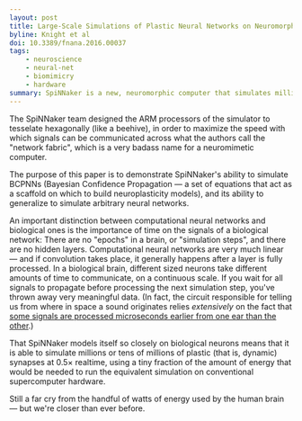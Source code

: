 ```yaml
---
layout: post
title: Large-Scale Simulations of Plastic Neural Networks on Neuromorphic Hardware
byline: Knight et al
doi: 10.3389/fnana.2016.00037
tags:
    - neuroscience
    - neural-net
    - biomimicry
    - hardware
summary: SpiNNaker is a new, neuromorphic computer that simulates millions of plastic synapses orders of magnitude more efficiently than the equivalent computations on conventional supercomputers.
---
```


The SpiNNaker team designed the ARM processors of the simulator to tesselate hexagonally (like a beehive), in order to maximize the speed with which signals can be communicated across what the authors call the "network fabric", which is a very badass name for a neuromimetic computer.

The purpose of this paper is to demonstrate SpiNNaker's ability to simulate BCPNNs (Bayesian Confidence Propagation — a set of equations that act as a scaffold on which to build neuroplasticity models), and its ability to generalize to simulate arbitrary neural networks.

An important distinction between computational neural networks and biological ones is the importance of time on the signals of a biological network: There are no "epochs" in a brain, or "simulation steps", and there are no hidden layers. Computational neural networks are very much linear — and if convolution takes place, it generally happens after a layer is fully processed. In a biological brain, different sized neurons take different amounts of time to communicate, on a continuous scale. If you wait for all signals to propagate before processing the next simulation step, you've thrown away very meaningful data. (In fact, the circuit responsible for telling us from where in space a sound originates relies _extensively_ on the fact that [some signals are processed microseconds earlier from one ear than the other](https://en.wikipedia.org/wiki/Interaural_time_difference#The_anatomy_of_the_ITD_pathway).)

That SpiNNaker models itself so closely on biological neurons means that it is able to simulate millions or tens of millions of plastic (that is, dynamic) synapses at 0.5× realtime, using a tiny fraction of the amount of energy that would be needed to run the equivalent simulation on conventional supercomputer hardware.

Still a far cry from the handful of watts of energy used by the human brain — but we're closer than ever before.
